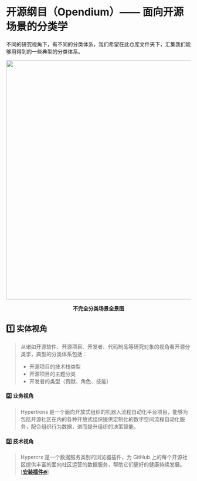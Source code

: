 # 开源纲目（Opendium）—— 面向开源场景的分类学

不同的研究视角下，有不同的分类体系，我们希望在此仓库文件夹下，汇集我们能够用得到的一些典型的分类体系。

<div align=center>
<img src="https://user-images.githubusercontent.com/15010826/166081936-0c0f6851-9a13-4a99-b1d2-b28c80dc7a10.png" width="650px">
</div>

**<p align="center">不完全分类场景全景图</p>**

## 1️⃣ **实体视角**

> 从诸如开源软件、开源项目、开发者、代码制品等研究对象的视角看开源分类学，典型的分类体系包括：
> - 开源项目的技术栈类型
> - 开源项目的主题分类
> - 开发者的类型（贡献、角色、技能）

#### 2️⃣ **业务视角**

> Hypertrons 是一个面向开放式组织的机器人流程自动化平台项目，能够为包括开源社区在内的各种开放式组织提供定制化的数字空间流程自动化服务，配合组织行为数据，进而提升组织的决策智能。

#### 3️⃣ **技术视角**

> Hypercrx 是一个数据服务类别的浏览器插件，为 GitHub 上的每个开源社区提供丰富的面向社区运营的数据服务，帮助它们更好的健康持续发展。[[**安装插件🔥**](https://github.com/hypertrons/hypertrons-crx/blob/master/INSTALLATION.md "Hypercrx 插件")]
